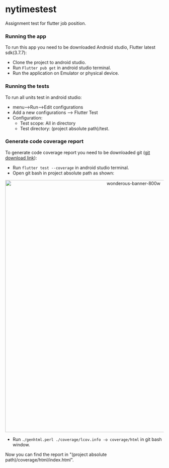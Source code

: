 # nytimestest

Assignment test for flutter job position.

### Running the app

To run this app you need to be downloaded Android studio, Flutter latest sdk(3.7.7):

* Clone the project to android studio.
* Run `Flutter pub get` in android studio terminal.
* Run the application on Emulator or physical device.

### Running the tests

To run all units test in android studio:

* menu-->Run-->Edit configurations
* Add a new configurations --> Flutter Test
* Configuration:
  - Test scope: All in directory
  - Test directory: (project absolute path)/test.

### Generate code coverage report

To generate code coverage report you need to be downloaded git ([git download link](https://git-scm.com/download/win)):

* Run `flutter test --coverage` in android studio terminal.
* Open git bash in project absolute path as shown:

<p align="center">
 <img width="800" alt="wonderous-banner-800w" src="read_me_images/git bash.png">
</p>

* Run `./genhtml.perl ./coverage/lcov.info -o coverage/html` in git bash window.

Now you can find the report in "(project absolute path)/coverage/html/index.html".











